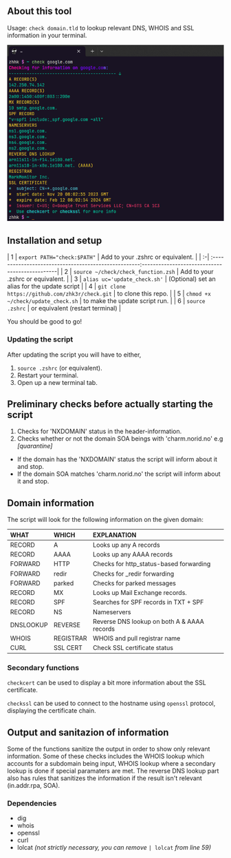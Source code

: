 ## **About this tool**
Usage: ```check domain.tld``` to lookup relevant DNS, WHOIS and SSL information in your terminal.

![image](image-3.png)

## **Installation and setup**
| 1 | ```export PATH="check:$PATH"```                      | Add to your .zshrc or equivalent.             |
| :-| :----------------------------------------------------:-----------------------------------------------|
| 2 | ```source ~/check/check_function.zsh```              | Add to your .zshrc or equivalent.             |
| 3 | ```alias uc='update_check.sh'```                     | (Optional) set an alias for the update script |
| 4 | ```git clone https://github.com/zhk3r/check.git```   | to clone this repo.                           |
| 5 | ```chmod +x ~/check/update_check.sh```               | to make the update script run.                |
| 6 | ```source .zshrc```                                  | or equivalent (restart terminal)              |

You should be good to go!

### Updating the script
After updating the script you will have to either, 

1) ```source .zshrc``` (or equivalent).
2) Restart your terminal.
3) Open up a new terminal tab.

## **Preliminary checks before actually starting the script** 
1) Checks for 'NXDOMAIN' status in the header-information.
2) Checks whether or not the domain SOA beings with 'charm.norid.no' e.g *[quarantine]*
   
- If the domain has the 'NXDOMAIN' status the script will inform about it and stop. 
- If the domain SOA matches 'charm.norid.no' the script will inform about it and stop. 

## **Domain information**
The script will look for the following information on the given domain:


| WHAT      | WHICH     | EXPLANATION                                   |
| :---------|:----------|:----------------------------------------------|
| RECORD    | A         | Looks up any A records                        |
| RECORD    | AAAA      | Looks up any AAAA records                     |
| FORWARD   | HTTP      | Checks for http_status-based forwarding       |        
| FORWARD   | redir     | Checks for _redir forwarding                  |
| FORWARD   | parked    | Checks for parked messages                    |
| RECORD    | MX        | Looks up Mail Exchange records.               |
| RECORD    | SPF       | Searches for SPF records in TXT + SPF         |   
| RECORD    | NS        | Nameservers                                   | 
| DNSLOOKUP | REVERSE   | Reverse DNS lookup on both A & AAAA records   |         
| WHOIS     | REGISTRAR | WHOIS and pull registrar name                 |
| CURL      | SSL CERT  | Check SSL certificate status                  |

  ### Secondary functions
  ```checkcert``` can be used to display a bit more information about the SSL certificate.

   ```checkssl``` can be used to connect to the hostname using ```openssl``` protocol, displaying the certificate chain.

## **Output and sanitazion of information**

Some of the functions sanitize the output in order to show only relevant information. Some of these checks includes the WHOIS lookup which accounts for a subdomain being input, WHOIS lookup where a secondary lookup is done if special paramaters are met. The reverse DNS lookup part also has rules that sanitizes the information if the result isn't relevant (in.addr.rpa, SOA).

### **Dependencies**

- dig
- whois
- openssl
- curl
- lolcat *(not strictly necessary, you can remove* ```| lolcat``` *from line 59)*
